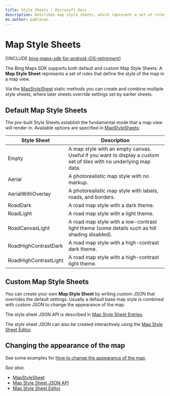 ```yaml
---
title: Style Sheets | Microsoft Docs
description: Describes map style sheets, which represent a set of rules that define the style of the map in a map view, including a table listing the default styles such as Aerial, RoadDark and RoadHighContrastDark and links to articles describing how to create custom map styles.
ms.author: pablocan
---
```


# Map Style Sheets

[!INCLUDE [bing-maps-sdk-for-android-iOS-retirement](../../includes/bing-maps-sdk-for-android-iOS-retirement.md)]

The Bing Maps SDK supports both default and custom Map Style Sheets.
A **Map Style Sheet** represents a set of rules that define the style of the map in a map view.

Via the [MapStyleSheet](../map-control-api/MapStyleSheet-class.md) static methods you can
create and combine multiple style sheets, where later sheets override settings set by earlier sheets.

## Default Map Style Sheets

The pre-built Style Sheets establish the fundamental mode that a map view will render in.
Available options are specified in [MapStyleSheets](../map-control-api/MapStyleSheets-class.md):

| Style Sheet                 | Description |
| ----------------------------| ----------- |
| Empty                       | A map style with an empty canvas. Useful if you want to display a custom set of tiles with no underlying map data. |
| Aerial                      | A photorealistic map style with no markup. |
| AerialWithOverlay           | A photorealistic map style with labels, roads, and borders. |
| RoadDark                    | A road map style with a dark theme. |
| RoadLight                   | A road map style with a light theme. |
| RoadCanvasLight             | A road map style with a low-contrast light theme (some details such as hill shading disabled). |
| RoadHighContrastDark        | A road map style with a high-contrast dark theme. |
| RoadHighContrastLight       | A road map style with a high-contrast light theme. |

## Custom Map Style Sheets

You can create your own **Map Style Sheet** by writing custom JSON that overrides the default settings.
Usually a default base map style is combined with custom JSON to change the appearance of the map.

The style sheet JSON API is described in [Map Style Sheet Entries](/bingmaps/styling/map-style-sheet-entries).

The style sheet JSON can also be created interactively using the [Map Style Sheet Editor](https://www.microsoft.com/p/map-style-sheet-editor/9nbhtcjt72ft).

## Changing the appearance of the map

See some examples for [How to change the appearance of the map](change-map-appearance.md).

_See also_:
* [MapStyleSheet](../map-control-api/MapStyleSheet-class.md)
* [Map Style Sheet JSON API](/bingmaps/styling/map-style-sheet-entries)
* [Map Style Sheet Editor](https://www.microsoft.com/p/map-style-sheet-editor/9nbhtcjt72ft)
